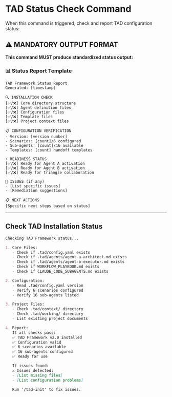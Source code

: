 # TAD Status Check Command

When this command is triggered, check and report TAD configuration status:

## ⚠️ MANDATORY OUTPUT FORMAT

**This command MUST produce standardized status output:**

### 📊 Status Report Template
```
TAD Framework Status Report
Generated: [timestamp]

🔍 INSTALLATION CHECK
[✅/❌] Core directory structure
[✅/❌] Agent definition files
[✅/❌] Configuration files
[✅/❌] Template files
[✅/❌] Project context files

📋 CONFIGURATION VERIFICATION
- Version: [version number]
- Scenarios: [count]/6 configured
- Sub-agents: [count]/16 available
- Templates: [count] handoff templates

⚡ READINESS STATUS
[✅/❌] Ready for Agent A activation
[✅/❌] Ready for Agent B activation
[✅/❌] Ready for triangle collaboration

🚨 ISSUES (if any)
- [List specific issues]
- [Remediation suggestions]

📋 NEXT ACTIONS
[Specific next steps based on status]
```

---

## Check TAD Installation Status

```markdown
Checking TAD Framework status...

1. Core Files:
   - Check if .tad/config.yaml exists
   - Check if .tad/agents/agent-a-architect.md exists
   - Check if .tad/agents/agent-b-executor.md exists
   - Check if WORKFLOW_PLAYBOOK.md exists
   - Check if CLAUDE_CODE_SUBAGENTS.md exists

2. Configuration:
   - Read .tad/config.yaml version
   - Verify 6 scenarios configured
   - Verify 16 sub-agents listed

3. Project Files:
   - Check .tad/context/ directory
   - Check .tad/working/ directory
   - List existing project documents

4. Report:
   If all checks pass:
   ✅ TAD Framework v2.0 installed
   ✅ Configuration valid
   ✅ 6 scenarios available
   ✅ 16 sub-agents configured
   ✅ Ready for use

   If issues found:
   ⚠️ Issues detected:
   - [List missing files]
   - [List configuration problems]

   Run '/tad-init' to fix issues.
```